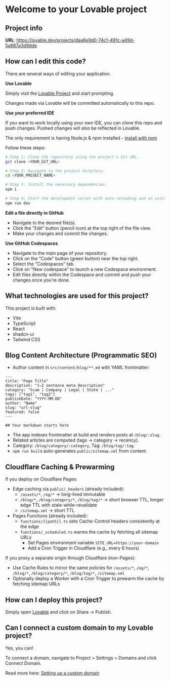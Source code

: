 # Welcome to your Lovable project

## Project info

**URL**: https://lovable.dev/projects/daa6e9d0-74c1-491c-a49d-5a687a3d9dde

## How can I edit this code?

There are several ways of editing your application.

**Use Lovable**

Simply visit the [Lovable Project](https://lovable.dev/projects/daa6e9d0-74c1-491c-a49d-5a687a3d9dde) and start prompting.

Changes made via Lovable will be committed automatically to this repo.

**Use your preferred IDE**

If you want to work locally using your own IDE, you can clone this repo and push changes. Pushed changes will also be reflected in Lovable.

The only requirement is having Node.js & npm installed - [install with nvm](https://github.com/nvm-sh/nvm#installing-and-updating)

Follow these steps:

```sh
# Step 1: Clone the repository using the project's Git URL.
git clone <YOUR_GIT_URL>

# Step 2: Navigate to the project directory.
cd <YOUR_PROJECT_NAME>

# Step 3: Install the necessary dependencies.
npm i

# Step 4: Start the development server with auto-reloading and an instant preview.
npm run dev
```

**Edit a file directly in GitHub**

- Navigate to the desired file(s).
- Click the "Edit" button (pencil icon) at the top right of the file view.
- Make your changes and commit the changes.

**Use GitHub Codespaces**

- Navigate to the main page of your repository.
- Click on the "Code" button (green button) near the top right.
- Select the "Codespaces" tab.
- Click on "New codespace" to launch a new Codespace environment.
- Edit files directly within the Codespace and commit and push your changes once you're done.

## What technologies are used for this project?

This project is built with:

- Vite
- TypeScript
- React
- shadcn-ui
- Tailwind CSS

## Blog Content Architecture (Programmatic SEO)

- Author content in `src/content/blog/**.md` with YAML frontmatter:

```
---
title: "Page Title"
description: "1–2 sentence meta description"
category: "Scam | Company | Legal | State | ..."
tags: ["tag1", "tag2"]
publishDate: "YYYY-MM-DD"
author: "Name"
slug: "url-slug"
featured: false
---

## Your markdown starts here
```

- The app indexes frontmatter at build and renders posts at `/blog/:slug`.
- Related articles are computed (tags → category → recency).
- Category: `/blog/category/:category`, Tag: `/blog/tag/:tag`.
- `npm run build` auto-generates `public/sitemap.xml` from content.

## Cloudflare Caching & Prewarming

If you deploy on Cloudflare Pages:

- Edge caching via `public/_headers` (already included):
  - `/assets/*`, `/og/*` → long-lived immutable
  - `/blog/*`, `/blog/category/*`, `/blog/tag/*` → short browser TTL, longer edge TTL with stale-while-revalidate
  - `/sitemap.xml` → short TTL
- Pages Functions (already included):
  - `functions/[[path]].ts` sets Cache-Control headers consistently at the edge
  - `functions/_scheduled.ts` warms the cache by fetching all sitemap URLs
    - Set Pages environment variable `SITE_URL=https://your-domain`
    - Add a Cron Trigger in Cloudflare (e.g., every 6 hours)

If you proxy a separate origin through Cloudflare (non-Pages):

- Use Cache Rules to mirror the same policies for `/assets/*`, `/og/*`, `/blog/*`, `/blog/category/*`, `/blog/tag/*`, `/sitemap.xml`
- Optionally deploy a Worker with a Cron Trigger to prewarm the cache by fetching sitemap URLs


## How can I deploy this project?

Simply open [Lovable](https://lovable.dev/projects/daa6e9d0-74c1-491c-a49d-5a687a3d9dde) and click on Share -> Publish.

## Can I connect a custom domain to my Lovable project?

Yes, you can!

To connect a domain, navigate to Project > Settings > Domains and click Connect Domain.

Read more here: [Setting up a custom domain](https://docs.lovable.dev/tips-tricks/custom-domain#step-by-step-guide)
